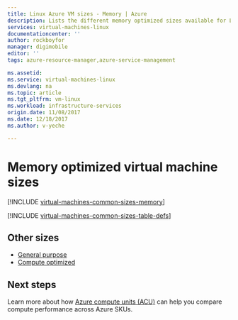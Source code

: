 ```yaml
---
title: Linux Azure VM sizes - Memory | Azure
description: Lists the different memory optimized sizes available for Linux virtual machines in Azure. Lists information about the number of vCPUs, data disks and NICs as well as storage throughput and network bandwidth for sizes in this series.
services: virtual-machines-linux
documentationcenter: ''
author: rockboyfor
manager: digimobile
editor: ''
tags: azure-resource-manager,azure-service-management

ms.assetid: 
ms.service: virtual-machines-linux
ms.devlang: na
ms.topic: article
ms.tgt_pltfrm: vm-linux
ms.workload: infrastructure-services
origin.date: 11/08/2017
ms.date: 12/18/2017
ms.author: v-yeche

---
```


# Memory optimized virtual machine sizes

[!INCLUDE [virtual-machines-common-sizes-memory](../../../includes/virtual-machines-common-sizes-memory.md)]

[!INCLUDE [virtual-machines-common-sizes-table-defs](../../../includes/virtual-machines-common-sizes-table-defs.md)]

## Other sizes
- [General purpose](../windows/sizes-general.md)
- [Compute optimized](../windows/sizes-compute.md)
<!--Not Avaialble - [Storage optimized](sizes-storage.md)-->
<!--Not Avaialble - [GPU](../windows/sizes-gpu.md)-->
<!--Not Avaialble - [High performance compute](../windows/sizes-hpc.md)-->

## Next steps
Learn more about how [Azure compute units (ACU)](../windows/acu.md) can help you compare compute performance across Azure SKUs.

<!-- Update_Description: update meta properties, update link -->